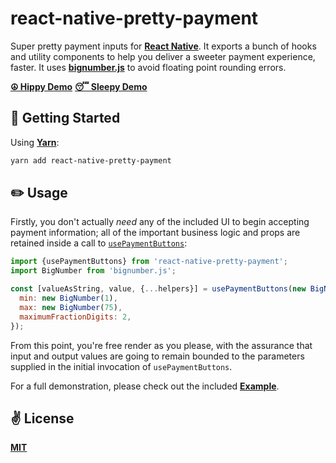 # react-native-pretty-payment
Super pretty payment inputs for [**React Native**](https://reactnative.dev). It exports a bunch of hooks and utility components to help you deliver a sweeter payment experience, faster. It uses [**bignumber.js**](https://github.com/MikeMcl/bignumber.js/) to avoid floating point rounding errors.

[**☮️  Hippy Demo**](https://twitter.com/cawfree/status/1327734123415302144?s=20) [**😴 Sleepy Demo**](https://twitter.com/cawfree/status/1327800083908325378?s=20)

## 🚀 Getting Started

Using [**Yarn**](https://yarnpkg.com):

```sh
yarn add react-native-pretty-payment
```

## ✏️ Usage

Firstly, you don't actually _need_ any of the included UI to begin accepting payment information; all of the important business logic and props are retained inside a call to [`usePaymentButtons`](./src/hooks/usePaymentButtons.ts):

```javascript
import {usePaymentButtons} from 'react-native-pretty-payment';
import BigNumber from 'bignumber.js';

const [valueAsString, value, {...helpers}] = usePaymentButtons(new BigNumber(1), {
  min: new BigNumber(1),
  max: new BigNumber(75),
  maximumFractionDigits: 2,
});
```

From this point, you're free render as you please, with the assurance that input and output values are going to remain bounded to the parameters supplied in the initial invocation of `usePaymentButtons`.

For a full demonstration, please check out the included [**Example**](./example/App.tsx).

## ✌️ License
[**MIT**](./LICENSE)
